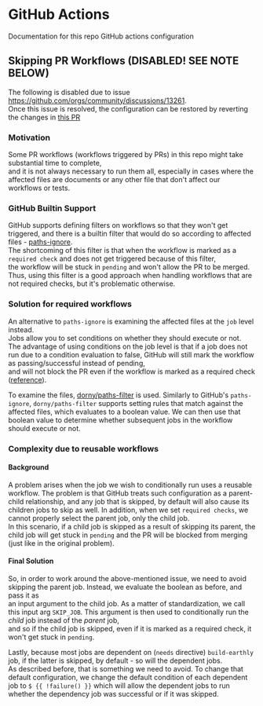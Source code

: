 # GitHub Actions

Documentation for this repo GitHub actions configuration

## Skipping PR Workflows (DISABLED! SEE NOTE BELOW)

The following is disabled due to issue https://github.com/orgs/community/discussions/13261.  
Once this issue is resolved, the configuration can be restored by reverting the changes in [this PR](https://github.com/earthbuild/earthbuild/pull/3345)

### Motivation
Some PR workflows (workflows triggered by PRs) in this repo might take substantial time to complete,  
and it is not always necessary to run them all, especially in cases where the affected files are documents or any other file that don't affect our workflows or tests.

### GitHub Builtin Support
GitHub supports defining filters on workflows so that they won't get triggered, and there is a builtin filter that would do so according to affected files - [paths-ignore](https://docs.github.com/en/actions/using-workflows/workflow-syntax-for-github-actions#onpushpull_requestpull_request_targetpathspaths-ignore).  
The shortcoming of this filter is that when the workflow is marked as a `required check` and does not get triggered because of this filter,  
the workflow will be stuck in `pending` and won't allow the PR to be merged.  
Thus, using this filter is a good approach when handling workflows that are not required checks, but it's problematic otherwise.

### Solution for required workflows
An alternative to `paths-ignore` is examining the affected files at the `job` level instead.  
Jobs allow you to set conditions on whether they should execute or not.  
The advantage of using conditions on the job level is that if a job does not run due to a condition evaluation to false,
GitHub will still mark the workflow as passing/successful instead of pending,  
and will not block the PR even if the workflow is marked as a required check ([reference](https://docs.github.com/en/actions/using-jobs/using-conditions-to-control-job-execution#overview)).  

To examine the files, [dorny/paths-filter](https://github.com/dorny/paths-filter) is used.
Similarly to GitHub's `paths-ignore`, `dorny/paths-filter` supports setting rules that match against the affected files, which evaluates to a boolean value.
We can then use that boolean value to determine whether subsequent jobs in the workflow should execute or not. 

### Complexity due to reusable workflows

#### Background
A problem arises when the job we wish to conditionally run uses a reusable workflow.
The problem is that GitHub treats such configuration as a parent-child relationship,
and any job that is skipped, by default will also cause its children jobs to skip as well.
In addition, when we set `required checks`, we cannot properly select the parent job, only the child job.  
In this scenario, if a child job is skipped as a result of skipping its parent, the child job will get stuck in `pending` and the PR will be blocked from merging (just like in the original problem).

#### Final Solution
So, in order to work around the above-mentioned issue, we need to avoid
skipping the parent job. Instead, we evaluate the boolean as before, and pass it as  
an input argument to the child job. As a matter of standardization, we call this input arg `SKIP_JOB`.
This argument is then used to conditionally run the _child_ job instead of the _parent_ job,  
and so if the child job is skipped, even if it is marked as a required check, it won't get stuck in `pending`.

Lastly, because most jobs are dependent on (`needs` directive) `build-earthly` job, if the latter is skipped, by default - so will the dependent jobs.  
As described before, that is something we need to avoid. To change that default configuration, we change
the default condition of each dependent job to `$ {{ !failure() }}` which will allow the dependent jobs to run whether the dependency job was successful or if it was skipped.
